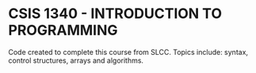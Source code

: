 # CSIS 1340 - INTRODUCTION TO PROGRAMMING
Code created to complete this course from SLCC.
Topics include: syntax, control structures, arrays and algorithms.
